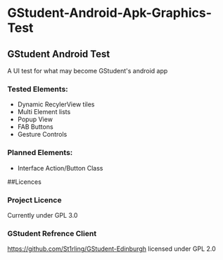 # GStudent-Android-Apk-Graphics-Test
## GStudent Android Test
A UI test for what may become GStudent's android app

### Tested Elements:
* Dynamic RecylerView tiles
* Multi Element lists
* Popup View
* FAB Buttons
* Gesture Controls

### Planned Elements:
* Interface Action/Button Class

##Licences
### Project Licence
Currently under GPL 3.0
### GStudent Refrence Client
https://github.com/St1rling/GStudent-Edinburgh licensed under GPL 2.0
